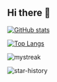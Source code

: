 ## Hi there 👋

[![GitHub stats](https://github-readme-stats.vercel.app/api?username=erdswgtere&show_icons=true&theme=dark&count_private=true&bg_color=000000&title_color=f65c1c&text_color=ffffff&border_color=f65c1c&icon_color=f65c1c&card_width=500)](https://github.com/anuraghazra/github-readme-stats)

[![Top Langs](https://github-readme-stats.vercel.app/api/top-langs/?username=erdswgtere&hide_progress=false&theme=dark&count_private=true&layout=compact&bg_color=000000&title_color=f65c1c&icon_color=f65c1c&border_color=f65c1c&text_color=ffffff&card_width=500)](https://github.com/anuraghazra/github-readme-stats)

<img src="https://github-readme-streak-stats.herokuapp.com/?user=erdswgtere&theme=tokyonight" alt="mystreak"/>

![star-history](https://api.lucabubi.me/chart?username=erdswgtere&repository=learn_csharp)

<!--
**erdswgtere/erdswgtere** is a ✨ _special_ ✨ repository because its `README.md` (this file) appears on your GitHub profile.

Here are some ideas to get you started:

- 🔭 I’m currently working on ...
- 🌱 I’m currently learning ...
- 👯 I’m looking to collaborate on ...
- 🤔 I’m looking for help with ...
- 💬 Ask me about ...
- 📫 How to reach me: ...
- 😄 Pronouns: ...
- ⚡ Fun fact: ...
-->
